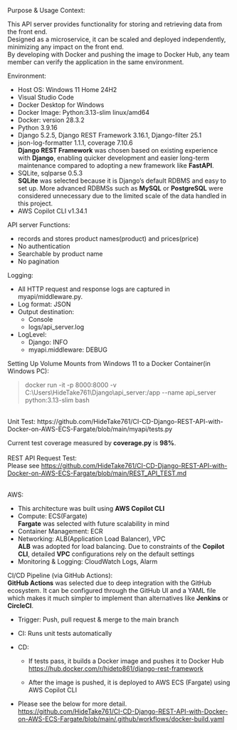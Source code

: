 Purpose & Usage Context:  

This API server provides functionality for storing and retrieving data from the front end.  
Designed as a microservice, it can be scaled and deployed independently, minimizing any impact on the front end.  
By developing with Docker and pushing the image to Docker Hub, any team member can verify the application in the same environment.

Environment:
- Host OS: Windows 11 Home 24H2  
- Visual Studio Code  
- Docker Desktop for Windows  
- Docker Image: Python:3.13-slim linux/amd64  
- Docker: version 28.3.2  
- Python 3.9.16  
- Django 5.2.5, Django REST Framework 3.16.1, Django-filter 25.1  
- json-log-formatter 1.1.1, coverage 7.10.6  
**Django REST Framework** was chosen based on existing experience with **Django**, enabling quicker development and easier long-term maintenance compared to adopting a new framework like **FastAPI**.
- SQLite, sqlparse 0.5.3  
**SQLite** was selected because it is Django’s default RDBMS and easy to set up. More advanced RDBMSs such as **MySQL** or **PostgreSQL** were considered unnecessary due to the limited scale of the data handled in this project.
- AWS Copilot CLI v1.34.1

API server Functions:
- records and stores product names(product) and prices(price)
- No authentication
- Searchable by product name
- No pagination

Logging:
- All HTTP request and response logs are captured in myapi/middleware.py.
- Log format: JSON
- Output destination:
  - Console
  - logs/api_server.log
- LogLevel:
  - Django: INFO
  - myapi.middleware: DEBUG

Setting Up Volume Mounts from Windows 11 to a Docker Container(in Windows PC):

>docker run -it -p 8000:8000 -v C:\Users\HideTake761\Django\api_server:/app --name api_server python:3.13-slim bash
<br>
Unit Test: 
https://github.com/HideTake761/CI-CD-Django-REST-API-with-Docker-on-AWS-ECS-Fargate/blob/main/myapi/tests.py
  
Current test coverage measured by **coverage.py** is **98%**.
<br>
<br>
REST API Request Test:<br>
Please see https://github.com/HideTake761/CI-CD-Django-REST-API-with-Docker-on-AWS-ECS-Fargate/blob/main/REST_API_TEST.md
<br>
<br>
  
AWS:  
- This architecture was built using **AWS Copilot CLI**
- Compute: ECS(Fargate)  
**Fargate** was selected with future scalability in mind
- Container Management: ECR
- Networking: ALB(Application Load Balancer), VPC  
**ALB** was adopted for load balancing. Due to constraints of the **Copilot CLI**, detailed **VPC** configurations rely on the default settings
- Monitoring & Logging: CloudWatch Logs, Alarm  

CI/CD Pipeline (via GitHub Actions):  
**GitHub Actions** was selected due to deep integration with the GitHub ecosystem. It can be configured through the GitHub UI and a YAML file which makes it much simpler to implement than alternatives like **Jenkins** or **CircleCI**.
- Trigger: Push, pull request & merge to the main branch
- CI: Runs unit tests automatically
- CD:  
  - If tests pass, it builds a Docker image and pushes it to Docker Hub  
    https://hub.docker.com/r/hideto861/django-rest-framework  

  - After the image is pushed, it is deployed to AWS ECS (Fargate) using AWS Copilot CLI  

- Please see the below for more detail.<br>
https://github.com/HideTake761/CI-CD-Django-REST-API-with-Docker-on-AWS-ECS-Fargate/blob/main/.github/workflows/docker-build.yaml 




